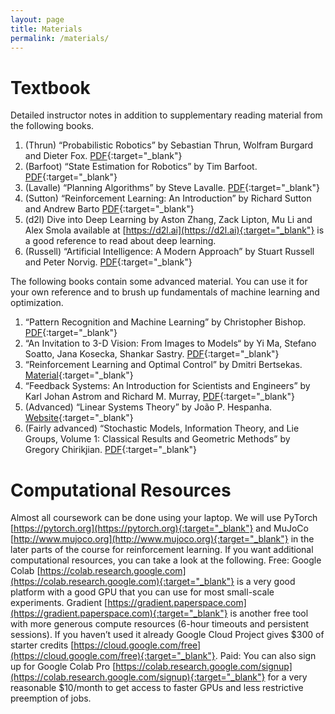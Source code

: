 ```yaml
---
layout: page
title: Materials
permalink: /materials/
---
```


# Textbook
Detailed instructor notes in addition to supplementary reading material from the following books.
1. (Thrun) “Probabilistic Robotics” by Sebastian Thrun, Wolfram Burgard and Dieter Fox. [PDF](https://docs.ufpr.br/~danielsantos/ProbabilisticRobotics.pdf){:target="_blank"}
2. (Barfoot) “State Estimation for Robotics” by Tim Barfoot. [PDF](http://asrl.utias.utoronto.ca/~tdb/bib/barfoot_ser17.pdf){:target="_blank"}
3. (Lavalle) “Planning Algorithms” by Steve Lavalle. [PDF](http://lavalle.pl/planning/){:target="_blank"}
4. (Sutton) “Reinforcement Learning: An Introduction” by Richard Sutton and Andrew Barto [PDF](http://incompleteideas.net/book/the-book.html){:target="_blank"}
5. (d2l) Dive into Deep Learning by Aston Zhang, Zack Lipton, Mu Li and Alex Smola available at [https://d2l.ai](https://d2l.ai){:target="_blank"} is a good reference to read about deep learning.
6. (Russell) “Artificial Intelligence: A Modern Approach” by Stuart Russell and Peter Norvig. [PDF](https://www.cin.ufpe.br/~tfl2/artificial-intelligence-modern-approach.9780131038059.25368.pdf){:target="_blank"}

The following books contain some advanced material. You can use it for your own reference and to brush up fundamentals of machine learning and optimization.
1. “Pattern Recognition and Machine Learning” by Christopher Bishop. [PDF](http://users.isr.ist.utl.pt/~wurmd/Livros/school/Bishop%20-%20Pattern%20Recognition%20And%20Machine%20Learning%20-%20Springer%20%202006.pdf){:target="_blank"}
2. “An Invitation to 3-D Vision: From Images to Models“ by Yi Ma, Stefano Soatto, Jana Kosecka, Shankar Sastry. [PDF](https://www.eecis.udel.edu/~cer/arv/readings/old_mkss.pdf){:target="_blank"}
3. “Reinforcement Learning and Optimal Control” by Dmitri Bertsekas. [Material](https://web.mit.edu/dimitrib/www/RLbook.html){:target="_blank"}
4. “Feedback Systems: An Introduction for Scientists and Engineers” by Karl Johan Astrom and Richard M. Murray, [PDF](http://www.cds.caltech.edu/~murray/books/AM08/pdf/am08-complete_28Sep12.pdf){:target="_blank"}
5. (Advanced) “Linear Systems Theory” by João P. Hespanha. [Website](https://web.ece.ucsb.edu/~hespanha/linearsystems/){:target="_blank"}
6. (Fairly advanced) “Stochastic Models, Information Theory, and Lie Groups, Volume 1: Classical Results and Geometric Methods” by Gregory Chirikjian. [PDF](http://entsphere.com/pub/pdf/2000%20Chirikjian,%20Stochastic%20Models,%20Information%20Theory,%20and%20Lie%20Groups.pdf){:target="_blank"}

# Computational Resources
Almost all coursework can be done using your laptop. We will use PyTorch [https://pytorch.org](https://pytorch.org){:target="_blank"} and MuJoCo [http://www.mujoco.org](http://www.mujoco.org){:target="_blank"} in the later parts of the course for reinforcement learning. If you want additional computational resources, you can take a look at the following.
Free: Google Colab [https://colab.research.google.com](https://colab.research.google.com){:target="_blank"} is a very good platform with a good GPU that you can use for most small-scale experiments. Gradient [https://gradient.paperspace.com](https://gradient.paperspace.com){:target="_blank"} is another free tool with more generous compute resources (6-hour timeouts and persistent sessions). If you haven’t used it already Google Cloud Project gives $300 of starter credits [https://cloud.google.com/free](https://cloud.google.com/free){:target="_blank"}.
Paid: You can also sign up for Google Colab Pro [https://colab.research.google.com/signup](https://colab.research.google.com/signup){:target="_blank"} for a very reasonable $10/month to get access to faster GPUs and less restrictive preemption of jobs.
